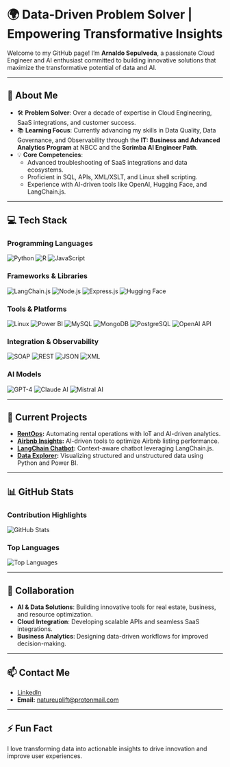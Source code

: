 # 🌍 Data-Driven Problem Solver | Empowering Transformative Insights
Welcome to my GitHub page! I’m **Arnaldo Sepulveda**, a passionate Cloud Engineer and AI enthusiast committed to building innovative solutions that maximize the transformative potential of data and AI.

---

## 👋 About Me
- 🛠 **Problem Solver**: Over a decade of expertise in Cloud Engineering, SaaS integrations, and customer success.
- 📚 **Learning Focus**: Currently advancing my skills in Data Quality, Data Governance, and Observability through the **IT: Business and Advanced Analytics Program** at NBCC and the **Scrimba AI Engineer Path**.
- 💡 **Core Competencies**:
  - Advanced troubleshooting of SaaS integrations and data ecosystems.
  - Proficient in SQL, APIs, XML/XSLT, and Linux shell scripting.
  - Experience with AI-driven tools like OpenAI, Hugging Face, and LangChain.js.

---

## 💻 Tech Stack

### Programming Languages
![Python](https://img.shields.io/badge/-Python-FFD43B?style=flat-square&logo=python&logoColor=blue)
![R](https://img.shields.io/badge/-R-276DC3?style=flat-square&logo=r&logoColor=white)
![JavaScript](https://img.shields.io/badge/-JavaScript-f7df1e?style=flat-square&logo=javascript&logoColor=black)
<!-- ![MATLAB](https://img.shields.io/badge/-MATLAB-0076A8?style=flat-square&logo=mathworks&logoColor=white) -->

### Frameworks & Libraries
![LangChain.js](https://img.shields.io/badge/-LangChain.js-3399FF?style=flat-square&logo=chain&logoColor=white)
![Node.js](https://img.shields.io/badge/-Node.js-339933?style=flat-square&logo=node.js&logoColor=white)
![Express.js](https://img.shields.io/badge/-Express.js-000000?style=flat-square&logo=express&logoColor=white)
![Hugging Face](https://img.shields.io/badge/-Hugging%20Face-FFD800?style=flat-square&logo=huggingface&logoColor=black)
<!-- ![Sequelize](https://img.shields.io/badge/-Sequelize-52B0E7?style=flat-square&logo=sequelize&logoColor=white) -->
<!-- ![Jest](https://img.shields.io/badge/-Jest-C21325?style=flat-square&logo=jest&logoColor=white) -->
<!-- ![React](https://img.shields.io/badge/-React-61DAFB?style=flat-square&logo=react&logoColor=black) -->
<!-- ![GraphQL](https://img.shields.io/badge/-GraphQL-E10098?style=flat-square&logo=graphql&logoColor=white) -->
<!-- ![Apollo Server](https://img.shields.io/badge/-Apollo%20Server-311C87?style=flat-square&logo=apollographql&logoColor=white) -->
<!-- ![TensorFlow](https://img.shields.io/badge/-TensorFlow-FF6F00?style=flat-square&logo=tensorflow&logoColor=white) -->

### Tools & Platforms
![Linux](https://img.shields.io/badge/-Linux-FCC624?style=flat-square&logo=linux&logoColor=black)
![Power BI](https://img.shields.io/badge/-Power%20BI-F2C811?style=flat-square&logo=powerbi&logoColor=black)
![MySQL](https://img.shields.io/badge/-MySQL-4479A1?style=flat-square&logo=mysql&logoColor=white)
![MongoDB](https://img.shields.io/badge/-MongoDB-47A248?style=flat-square&logo=mongodb&logoColor=white)
![PostgreSQL](https://img.shields.io/badge/-PostgreSQL-336791?style=flat-square&logo=postgresql&logoColor=white)
![OpenAI API](https://img.shields.io/badge/-OpenAI%20API-412991?style=flat-square&logo=openai&logoColor=white)
<!-- ![Excel](https://img.shields.io/badge/-Excel-217346?style=flat-square&logo=microsoft-excel&logoColor=white) -->
<!-- ![Netlify](https://img.shields.io/badge/-Netlify-00C7B7?style=flat-square&logo=netlify&logoColor=white) -->
<!-- ![Render](https://img.shields.io/badge/-Render-46E3B7?style=flat-square&logo=render&logoColor=white) -->
<!-- ![GitHub Gist](https://img.shields.io/badge/-GitHub%20Gist-181717?style=flat-square&logo=github&logoColor=white) -->
<!-- ![Firebase](https://img.shields.io/badge/-Firebase-FFCA28?style=flat-square&logo=firebase&logoColor=black) -->
<!-- ![Cloudflare](https://img.shields.io/badge/-Cloudflare-F48120?style=flat-square&logo=cloudflare&logoColor=white) -->

### Integration & Observability
![SOAP](https://img.shields.io/badge/-SOAP-0082C9?style=flat-square)
![REST](https://img.shields.io/badge/-REST-02569B?style=flat-square)
![JSON](https://img.shields.io/badge/-JSON-000000?style=flat-square)
![XML](https://img.shields.io/badge/-XML-8A2BE2?style=flat-square)

### AI Models
![GPT-4](https://img.shields.io/badge/-GPT--4-412991?style=flat-square&logo=openai&logoColor=white)
![Claude AI](https://img.shields.io/badge/-Claude%20AI-8A2BE2?style=flat-square&logo=OpenAI&logoColor=white)
![Mistral AI](https://img.shields.io/badge/-Mistral%20AI-0057E7?style=flat-square&logo=artstation&logoColor=white)
<!-- ![DALL-E](https://img.shields.io/badge/-DALL--E-FF4C00?style=flat-square&logo=openai&logoColor=white) -->

<!-- ### Databases -->
<!-- ### Deployment & Misc -->
<!-- ![PWA](https://img.shields.io/badge/-PWA-5A0FC8?style=flat-square&logo=pwa&logoColor=white) -->
<!-- ![MVC Architecture](https://img.shields.io/badge/-MVC%20Architecture-000000?style=flat-square) -->
<!-- ![Quill](https://img.shields.io/badge/-Quill-22B8CF?style=flat-square&logo=quill&logoColor=white) -->

---

## 🔨 Current Projects
- **[RentOps](https://github.com/solutions-for-realvalue/RentOps):** Automating rental operations with IoT and AI-driven analytics.
- **[Airbnb Insights](https://github.com/solutions-for-realvalue/Airbnb-Insights):** AI-driven tools to optimize Airbnb listing performance.
- **[LangChain Chatbot](https://github.com/solutions-for-realvalue/LangChain-Chatbot):** Context-aware chatbot leveraging LangChain.js.
- **[Data Explorer](https://github.com/solutions-for-realvalue/Data-Explorer):** Visualizing structured and unstructured data using Python and Power BI.
<!-- - **Data Governance Toolkit:** Tools for data profiling, data quality assessment, and governance. -->
<!-- - **APIs & Integrations Lab:** Experimenting with integration frameworks for SaaS systems. -->

---

## 📊 GitHub Stats
### Contribution Highlights
![GitHub Stats](https://github-readme-stats.vercel.app/api?username=solutions-for-realvalue&show_icons=true&theme=radical)
<!--  -->
<!--![GitHub Streak](https://streak-stats.demolab.com?user=solutions-for-realvalue&theme=radical&hide_border=true) -->
### Top Languages
![Top Languages](https://github-readme-stats.vercel.app/api/top-langs/?username=solutions-for-realvalue&layout=compact&theme=radical)

---

## 🤝 Collaboration
- **AI & Data Solutions**: Building innovative tools for real estate, business, and resource optimization.
- **Cloud Integration**: Developing scalable APIs and seamless SaaS integrations.
- **Business Analytics**: Designing data-driven workflows for improved decision-making.

---

## 📫 Contact Me  
- [LinkedIn](https://www.linkedin.com/in/arnaldo-sepulveda)  
- **Email:** [natureuplift@protonmail.com](mailto:natureuplift@protonmail.com)  

---

## ⚡ Fun Fact
I love transforming data into actionable insights to drive innovation and improve user experiences.
